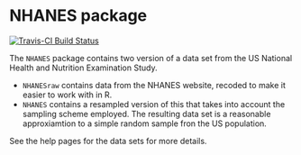 # NHANES package

[![Travis-CI Build Status](https://travis-ci.org/ProjectMOSAIC/NHANES.svg?branch=master)](https://travis-ci.org/ProjectMOSAIC/NHANES)

The `NHANES` package contains two version of a data set from the US National Health and Nutrition Examination Study.

 * `NHANESraw` contains data from the NHANES website, recoded to make it easier to work with in R.
 * `NHANES` contains a resampled version of this that takes into account the sampling scheme employed.  The resulting data set is a reasonable approxiamtion to a simple random sample fron the US population.
 
See the help pages for the data sets for more details.
